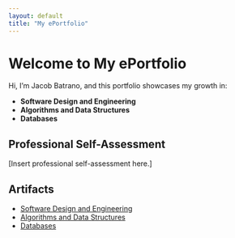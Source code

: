 ```yaml
---
layout: default
title: "My ePortfolio"
---
```


# Welcome to My ePortfolio

Hi, I’m Jacob Batrano, and this portfolio showcases my growth in:
- **Software Design and Engineering**
- **Algorithms and Data Structures**
- **Databases**

## Professional Self-Assessment
[Insert professional self-assessment here.]

## Artifacts
- [Software Design and Engineering](./artifacts/software-design.html)
- [Algorithms and Data Structures](./artifacts/algorithms.html)
- [Databases](./artifacts/databases.html)
